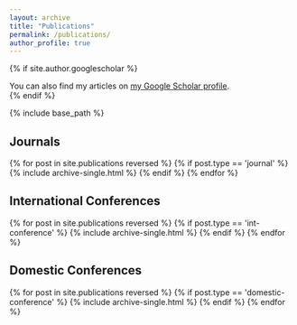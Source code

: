 ```yaml
---
layout: archive
title: "Publications"
permalink: /publications/
author_profile: true
---
```


{% if site.author.googlescholar %}
  <div class="wordwrap">You can also find my articles on <a href="{{site.author.googlescholar}}">my Google Scholar profile</a>.</div>
{% endif %}

{% include base_path %}

## Journals
{% for post in site.publications reversed %}
  {% if post.type == 'journal' %}
    {% include archive-single.html %}
  {% endif %}
{% endfor %}

## International Conferences
{% for post in site.publications reversed %}
  {% if post.type == 'int-conference' %}
    {% include archive-single.html %}
  {% endif %}
{% endfor %}

## Domestic Conferences
{% for post in site.publications reversed %}
  {% if post.type == 'domestic-conference' %}
    {% include archive-single.html %}
  {% endif %}
{% endfor %}
